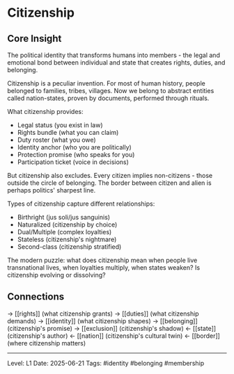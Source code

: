 # Citizenship

## Core Insight
The political identity that transforms humans into members - the legal and emotional bond between individual and state that creates rights, duties, and belonging.

Citizenship is a peculiar invention. For most of human history, people belonged to families, tribes, villages. Now we belong to abstract entities called nation-states, proven by documents, performed through rituals.

What citizenship provides:
- Legal status (you exist in law)
- Rights bundle (what you can claim)
- Duty roster (what you owe)
- Identity anchor (who you are politically)
- Protection promise (who speaks for you)
- Participation ticket (voice in decisions)

But citizenship also excludes. Every citizen implies non-citizens - those outside the circle of belonging. The border between citizen and alien is perhaps politics' sharpest line.

Types of citizenship capture different relationships:
- Birthright (jus soli/jus sanguinis)
- Naturalized (citizenship by choice)
- Dual/Multiple (complex loyalties)
- Stateless (citizenship's nightmare)
- Second-class (citizenship stratified)

The modern puzzle: what does citizenship mean when people live transnational lives, when loyalties multiply, when states weaken? Is citizenship evolving or dissolving?

## Connections
→ [[rights]] (what citizenship grants)
→ [[duties]] (what citizenship demands)
→ [[identity]] (what citizenship shapes)
→ [[belonging]] (citizenship's promise)
→ [[exclusion]] (citizenship's shadow)
← [[state]] (citizenship's author)
← [[nation]] (citizenship's cultural twin)
← [[border]] (where citizenship matters)

---
Level: L1
Date: 2025-06-21
Tags: #identity #belonging #membership